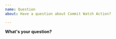 ```yaml
---
name: Question
about: Have a question about Commit Watch Action?

---
```


**What's your question?**

<!-- Please read the documentation before asking your question. -->
